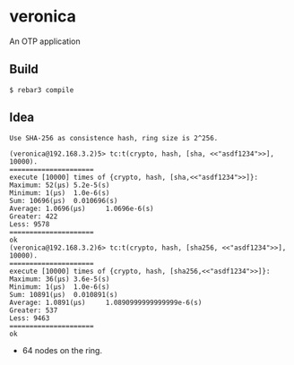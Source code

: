 veronica
=====

An OTP application

Build
-----

    $ rebar3 compile


Idea
-----
    Use SHA-256 as consistence hash, ring size is 2^256.
```
(veronica@192.168.3.2)5> tc:t(crypto, hash, [sha, <<"asdf1234">>], 10000).
=====================
execute [10000] times of {crypto, hash, [sha,<<"asdf1234">>]}:
Maximum: 52(μs) 5.2e-5(s)
Minimum: 1(μs)  1.0e-6(s)
Sum: 10696(μs)  0.010696(s)
Average: 1.0696(μs)     1.0696e-6(s)
Greater: 422
Less: 9578
=====================
ok
(veronica@192.168.3.2)6> tc:t(crypto, hash, [sha256, <<"asdf1234">>], 10000).
=====================
execute [10000] times of {crypto, hash, [sha256,<<"asdf1234">>]}:
Maximum: 36(μs) 3.6e-5(s)
Minimum: 1(μs)  1.0e-6(s)
Sum: 10891(μs)  0.010891(s)
Average: 1.0891(μs)     1.0890999999999999e-6(s)
Greater: 537
Less: 9463
=====================
ok
```

* 64 nodes on the ring.

